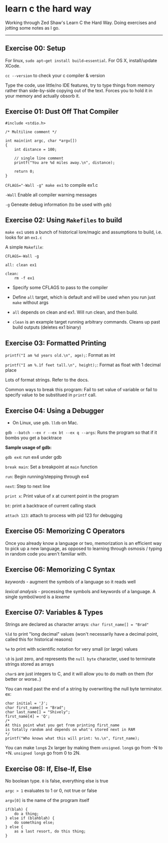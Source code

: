 # learn c the hard way

Working through Zed Shaw's Learn C the Hard Way. Doing exercises and jotting some notes as I go.

---

## Exercise 00: Setup

For linux, `sudo apt−get install build−essential`. For OS X, install/update XCode.

`cc --version` to check your c compiler & version

Type the code, use little/no IDE features, try to type things from memory rather than side-by-side copying out of the text. Forces you to hold it in your memory and actually obsorb it.


## Exercise 01: Dust Off That Compiler


```
#include <stdio.h>

/* Multiline comment */

int main(int argc, char *argv[])
{
	int distance = 100;

	// single line comment
	printf("You are %d miles away.\n", distance);

	return 0;
}
```

`CFLAGS="-Wall -g" make ex1` to compile ex1.c

`-Wall` Enable all compiler warning messages

`-g` Geneate debug information (to be used with `gdb`)

## Exercise 02: Using `Makefiles` to build

`make ex1` uses a bunch of historical lore/magic and assumptions to build, i.e. looks for an `ex1.c`

A simple `Makefile`:

```
CFLAGS=-Wall -g

all: clean ex1

clean:
	rm -f ex1

```

- Specify some CFLAGS to pass to the compiler

- Define `all` target, which is default and will be used when you run just `make` without args

- `all` depends on clean and ex1. Will run clean, and then build.

- `clean` is an example target running arbitrary commands. Cleans up past build outputs (deletes ex1 binary)

## Exercise 03: Formatted Printing

`printf("I am %d years old.\n", age);`: Format as int

`printf("I am %.1f feet tall.\n", height);`: Format as float with 1 decimal place

Lots of format strings. Refer to the docs.

Common ways to break this program: Fail to set value of variable or fail to specify value to be substitued in `printf` call.

## Exercise 04: Using a Debugger

- On Linux, use `gdb`. `lldb` on Mac.

`gdb --batch --ex r --ex bt --ex q --args`: Runs the program so that if it bombs you get a backtrace

**Sample usage of gdb:**

`gdb ex4`: run ex4 under gdb

`break main`: Set a breakpoint at `main` function

`run`: Begin running/stepping through ex4

`next`: Step to next line

`print x`: Print value of x at current point in the program

`bt`: print a backtrace of current calling stack

`attach 123`: attach to process with pid 123 for debugging

## Exercise 05: Memorizing C Operators

Once you already know a language or two, memorization is an efficient way to pick up a new language, as opposed to learning through osmosis / typing in random code you aren't familiar with.

## Exercise 06: Memorizing C Syntax

*keywords* - augment the symbols of a language so it reads well

*lexical analysis* - processing the symbols and keywords of a language. A single symbol/word is a *lexeme*

## Exercise 07: Variables & Types

Strings are declared as character arrays: `char first_name[] = "Brad"`

`%ld` to print "long decimal" values (won't necessarily have a decimal point, called this for historical reasons)

`%e` to print with scientific notation for very small (or large) values

`\0` is just zero, and represents the `null byte` character, used to terminate strings stored as arrays

`char`s are just integers to C, and it will allow you to do math on them (for better or worse..)

You can read past the end of a string by overwriting the null byte terminator. ex:
```
char initial = 'J';
char first_name[] = "Brad";
char last_name[] = "Shively";
first_name[4] = 'Q';
/* 
At this point what you get from printing first_name
is totally random and depends on what's stored next in RAM
*/
printf("Who knows what this will print: %s.\n", first_name);

```

You can make `long`s 2x larger by making them `unsigned`. `long`s go from -N to +N. `unsigned long`s go from 0 to 2N.

## Exercise 08: If, Else-If, Else

No boolean type. `0` is false, everything else is true

`argc > 1` evaluates to 1 or 0, not true or false

`argv[0]` is the name of the program itself

```
if(blah) {
	do a thing;
} else if (blahblah) {
	do something else;
} else {
	as a last resort, do this thing;
}
```